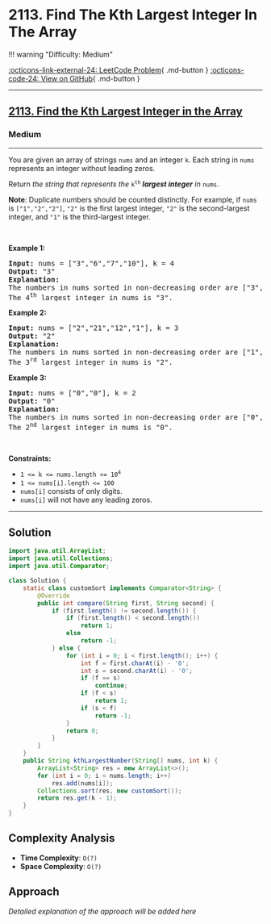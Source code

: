 # 2113. Find The Kth Largest Integer In The Array

!!! warning "Difficulty: Medium"

[:octicons-link-external-24: LeetCode Problem](https://leetcode.com/problems/find-the-kth-largest-integer-in-the-array/){ .md-button }
[:octicons-code-24: View on GitHub](https://github.com/RAJ8664/Leetcode/tree/master/2113-find-the-kth-largest-integer-in-the-array){ .md-button }

---

<h2><a href="https://leetcode.com/problems/find-the-kth-largest-integer-in-the-array">2113. Find the Kth Largest Integer in the Array</a></h2><h3>Medium</h3><hr><p>You are given an array of strings <code>nums</code> and an integer <code>k</code>. Each string in <code>nums</code> represents an integer without leading zeros.</p>

<p>Return <em>the string that represents the </em><code>k<sup>th</sup></code><em><strong> largest integer</strong> in </em><code>nums</code>.</p>

<p><strong>Note</strong>: Duplicate numbers should be counted distinctly. For example, if <code>nums</code> is <code>[&quot;1&quot;,&quot;2&quot;,&quot;2&quot;]</code>, <code>&quot;2&quot;</code> is the first largest integer, <code>&quot;2&quot;</code> is the second-largest integer, and <code>&quot;1&quot;</code> is the third-largest integer.</p>

<p>&nbsp;</p>
<p><strong class="example">Example 1:</strong></p>

<pre>
<strong>Input:</strong> nums = [&quot;3&quot;,&quot;6&quot;,&quot;7&quot;,&quot;10&quot;], k = 4
<strong>Output:</strong> &quot;3&quot;
<strong>Explanation:</strong>
The numbers in nums sorted in non-decreasing order are [&quot;3&quot;,&quot;6&quot;,&quot;7&quot;,&quot;10&quot;].
The 4<sup>th</sup> largest integer in nums is &quot;3&quot;.
</pre>

<p><strong class="example">Example 2:</strong></p>

<pre>
<strong>Input:</strong> nums = [&quot;2&quot;,&quot;21&quot;,&quot;12&quot;,&quot;1&quot;], k = 3
<strong>Output:</strong> &quot;2&quot;
<strong>Explanation:</strong>
The numbers in nums sorted in non-decreasing order are [&quot;1&quot;,&quot;2&quot;,&quot;12&quot;,&quot;21&quot;].
The 3<sup>rd</sup> largest integer in nums is &quot;2&quot;.
</pre>

<p><strong class="example">Example 3:</strong></p>

<pre>
<strong>Input:</strong> nums = [&quot;0&quot;,&quot;0&quot;], k = 2
<strong>Output:</strong> &quot;0&quot;
<strong>Explanation:</strong>
The numbers in nums sorted in non-decreasing order are [&quot;0&quot;,&quot;0&quot;].
The 2<sup>nd</sup> largest integer in nums is &quot;0&quot;.
</pre>

<p>&nbsp;</p>
<p><strong>Constraints:</strong></p>

<ul>
	<li><code>1 &lt;= k &lt;= nums.length &lt;= 10<sup>4</sup></code></li>
	<li><code>1 &lt;= nums[i].length &lt;= 100</code></li>
	<li><code>nums[i]</code> consists of only digits.</li>
	<li><code>nums[i]</code> will not have any leading zeros.</li>
</ul>


---

## Solution

```java
import java.util.ArrayList;
import java.util.Collections;
import java.util.Comparator;

class Solution {
    static class customSort implements Comparator<String> {
        @Override
        public int compare(String first, String second) {
            if (first.length() != second.length()) {
                if (first.length() < second.length())
                    return 1;
                else
                    return -1;
            } else {
                for (int i = 0; i < first.length(); i++) {
                    int f = first.charAt(i) - '0';
                    int s = second.charAt(i) - '0';
                    if (f == s)
                        continue;
                    if (f < s)
                        return 1;
                    if (s < f)
                        return -1;
                }
                return 0;
            }
        }
    }
    public String kthLargestNumber(String[] nums, int k) {
        ArrayList<String> res = new ArrayList<>();
        for (int i = 0; i < nums.length; i++)
            res.add(nums[i]);
        Collections.sort(res, new customSort());
        return res.get(k - 1);
    }
}
```

## Complexity Analysis

- **Time Complexity**: `O(?)`
- **Space Complexity**: `O(?)`

## Approach

*Detailed explanation of the approach will be added here*


